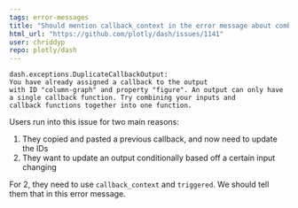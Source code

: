 ```yaml
---
tags: error-messages
title: "Should mention callback_context in the error message about combining multiple outputs into a single callback"
html_url: "https://github.com/plotly/dash/issues/1141"
user: chriddyp
repo: plotly/dash
---
```


```
dash.exceptions.DuplicateCallbackOutput: 
You have already assigned a callback to the output
with ID "column-graph" and property "figure". An output can only have
a single callback function. Try combining your inputs and
callback functions together into one function.
```

Users run into this issue for two main reasons:
1. They copied and pasted a previous callback, and now need to update the IDs
2. They want to update an output conditionally based off a certain input changing

For 2, they need to use `callback_context` and `triggered`. We should tell them that in this error message.